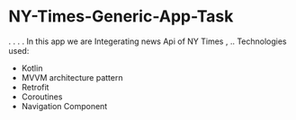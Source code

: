 # NY-Times-Generic-App-Task
.
.
.
.
In this app we are Integerating news Api of NY Times ,
..
Technologies used: 
- Kotlin
- MVVM architecture pattern 
- Retrofit
- Coroutines
- Navigation Component
